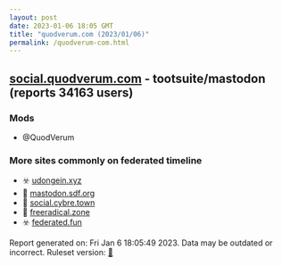 ```yaml
---
layout: post
date: 2023-01-06 18:05 GMT
title: "quodverum.com (2023/01/06)"
permalink: /quodverum-com.html
---
```



## [social.quodverum.com](https://social.quodverum.com) - tootsuite/mastodon (reports 34163 users)

### Mods
 * @QuodVerum

### More sites commonly on federated timeline

* ☣️ [udongein.xyz](/udongein-xyz.html)
* 🐘 [mastodon.sdf.org](/mastodon-sdf-org.html)
* 🐘 [social.cybre.town](/social-cybre-town.html)
* 🐘 [freeradical.zone](/freeradical-zone.html)
* ☣️ [federated.fun](/federated-fun.html)

Report generated on: Fri Jan  6 18:05:49 2023. Data may be outdated or incorrect.
Ruleset version: [🏀](/version-basketball)
